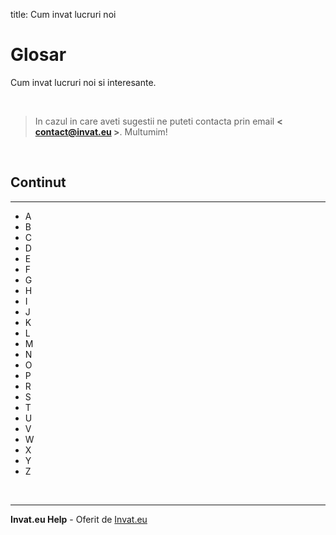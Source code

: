 title: Cum invat lucruri noi

# Glosar

Cum invat lucruri noi si interesante.

<br />

> In cazul in care aveti sugestii ne puteti contacta prin email **< contact@invat.eu >**. Multumim!

<br />

## Continut

---

- A
- B
- C
- D
- E
- F
- G
- H
- I
- J
- K
- L
- M
- N
- O
- P
- R
- S
- T
- U
- V
- W
- X
- Y
- Z

<br />

---
**Invat.eu Help** - Oferit de [Invat.eu](https://invat.eu)
